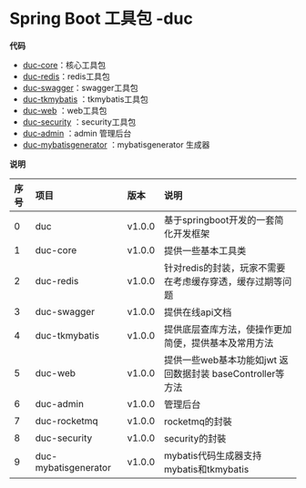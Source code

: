 Spring Boot 工具包 -duc
=========================

**代码**

- [duc-core](https://github.com/18201131797/duc/tree/dev/duc-core)：核心工具包
- [duc-redis](https://github.com/18201131797/duc/tree/dev/duc-redis)：redis工具包
- [duc-swagger](https://github.com/18201131797/duc/tree/dev/duc-swagger)：swagger工具包
- [duc-tkmybatis](https://github.com/18201131797/duc/tree/dev/duc-tkmybatis) ：tkmybatis工具包
- [duc-web](https://github.com/18201131797/duc/tree/dev/duc-web) ：web工具包
- [duc-security](https://github.com/18201131797/duc/tree/dev/duc-security) ：security工具包
- [duc-admin](https://github.com/18201131797/duc/tree/dev/duc-admin) ：admin 管理后台
- [duc-mybatisgenerator](https://github.com/18201131797/duc/tree/dev/duc-mybatisgenerator) ：mybatisgenerator 生成器


**说明**

|序号   |项目          |版本   |说明  |
|:----- |:-----               |:---- |:---- |
|0      |duc                  |v1.0.0|基于springboot开发的一套简化开发框架|
|1      |duc-core             |v1.0.0|提供一些基本工具类|
|2      |duc-redis            |v1.0.0|针对redis的封装，玩家不需要在考虑缓存穿透，缓存过期等问题|
|3      |duc-swagger          |v1.0.0|提供在线api文档|
|4      |duc-tkmybatis        |v1.0.0|提供底层查库方法，使操作更加简便，提供基本及常用方法|
|5      |duc-web              |v1.0.0|提供一些web基本功能如jwt 返回数据封装 baseController等方法|
|6      |duc-admin            |v1.0.0|管理后台|
|7      |duc-rocketmq         |v1.0.0|rocketmq的封裝|
|8      |duc-security         |v1.0.0|security的封裝|
|9      |duc-mybatisgenerator |v1.0.0|mybatis代码生成器支持mybatis和tkmybatis|
